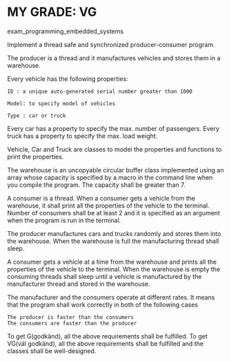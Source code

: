# MY GRADE: VG 
exam_programming_embedded_systems

Implement a thread safe and synchronized producer-consumer program.

The producer is a thread and it manufactures vehicles and stores them in a warehouse.

 

Every vehicle has the following properties:

    ID : a unique auto-generated serial number greater than 1000

    Model: to specify model of vehicles

    Type : car or truck

Every car has a property to specify the max. number of passengers.
Every truck has a property to specify the max. load weight.

 

Vehicle, Car and Truck are classes to model the properties and functions to print the properties.


The warehouse is an uncopyable circular buffer class implemented using an array whose capacity is specified by a macro in the command line when you compile the program. The capacity shall be greater than 7.

 

A consumer is a thread. When a consumer gets a vehicle from the warehouse, it shall print all the properties of the vehicle to the terminal. Number of consumers shall be at least 2 and it is specified as an argument when the program is run in the terminal.

 

The producer manufactures cars and trucks randomly and stores them into the warehouse. When the warehouse is full the manufacturing thread shall sleep.


A consumer gets a vehicle at a time from the warehouse and prints all the properties of the vehicle to the terminal. When the warehouse is empty the consuming threads shall sleep until a vehicle is manufactured by the manufacturer thread and stored in the warehouse.


The manufacturer and the consumers operate at different rates. It means that the program shall work correctly in both of the following cases

    The producer is faster than the consumers
    The consumers are faster than the producer

 

To get G(godkänd), all the above requirements shall be fulfilled.
To get VG(väl godkänd), all the above requirements shall be fulfilled and the classes shall be well-designed.
